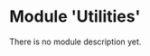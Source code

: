 <!-- doxy
\page refUtilities Module 'Utilities'
/doxy -->

Module 'Utilities'
===================

There is no module description yet.

<!-- doxy
This module contains the following submodules:

- \subpage refUtilitiesDataCompression
- \subpage refUtilitiesDataFlow
- \subpage refUtilitiesMCStepLogger
- \subpage refUtilitiesMergers
- \subpage refUtilitiesO2Device
- \subpage refUtilitiesO2MessageMonitor
- \subpage refUtilitiesPCG
- \subpage refUtilitiesPublishers
- \subpage refUtilitiesTools
- \subpage refUtilitiesaliceHLTwrapper
- \subpage refUtilitieshough
/doxy -->
